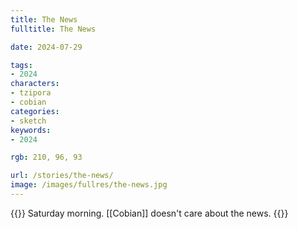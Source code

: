 ```yaml
---
title: The News
fulltitle: The News

date: 2024-07-29

tags:
- 2024
characters:
- tzipora
- cobian
categories:
- sketch
keywords:
- 2024

rgb: 210, 96, 93

url: /stories/the-news/
image: /images/fullres/the-news.jpg
---
```

{{<note caption>}}
Saturday morning. [[Cobian]] doesn't care about the news.
{{</note>}}
